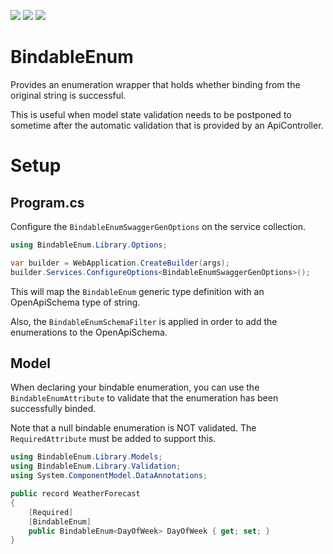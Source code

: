 ![](https://img.shields.io/github/v/release/Woody230/BindableEnum)
[![](https://img.shields.io/nuget/v/BindableEnum)](https://www.nuget.org/packages?q=BindableEnum)
![](https://img.shields.io/github/license/Woody230/BindableEnum)

# BindableEnum
Provides an enumeration wrapper that holds whether binding from the original string is successful.

This is useful when model state validation needs to be postponed to sometime after the automatic validation that is provided by an ApiController.

# Setup

## Program.cs
Configure the `BindableEnumSwaggerGenOptions` on the service collection.

```c#
using BindableEnum.Library.Options;

var builder = WebApplication.CreateBuilder(args);
builder.Services.ConfigureOptions<BindableEnumSwaggerGenOptions>();
```

This will map the `BindableEnum` generic type definition with an OpenApiSchema type of string.

Also, the `BindableEnumSchemaFilter` is applied in order to add the enumerations to the OpenApiSchema.

## Model
When declaring your bindable enumeration, you can use the `BindableEnumAttribute` to validate that the enumeration has been successfully binded. 

Note that a null bindable enumeration is NOT validated. The `RequiredAttribute` must be added to support this.

```c#
using BindableEnum.Library.Models;
using BindableEnum.Library.Validation;
using System.ComponentModel.DataAnnotations;

public record WeatherForecast
{
    [Required]
    [BindableEnum]
    public BindableEnum<DayOfWeek> DayOfWeek { get; set; }
}    
```